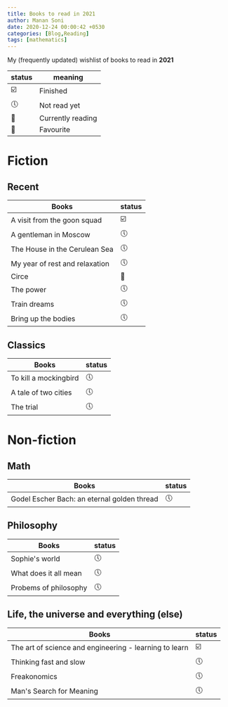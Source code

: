 ```yaml
---
title: Books to read in 2021
author: Manan Soni
date: 2020-12-24 00:00:42 +0530
categories: [Blog,Reading]
tags: [mathematics]
---
```


My (frequently updated) wishlist of books to read in **2021**

| status                  | meaning           |
|-------------------------|-------------------|
| :ballot_box_with_check: | Finished          |
| :clock5:                | Not read yet      |
| :bookmark:              | Currently reading |
| :pushpin:	              | Favourite         |


# Fiction

## Recent

| Books                          | status                  |
| ------------------------------ | ----------------------- |
| A visit from the goon squad    | :ballot_box_with_check: |
| A gentleman in Moscow          | :clock5:                |
| The House in the Cerulean Sea  | :clock5:                |
| My year of rest and relaxation | :clock5:                |
| Circe                          | :bookmark:              |
| The power                      | :clock5:                |
| Train dreams                   | :clock5:                |
| Bring up the bodies            | :clock5:                |

## Classics

| Books                 | status   |
| --------------------- | -------- |
| To kill a mockingbird | :clock5: |
| A tale of two cities  | :clock5: |
| The trial             | :clock5: |

# Non-fiction

## Math

| Books                                       | status   |
| ------------------------------------------- | -------- |
| Godel Escher Bach: an eternal golden thread | :clock5: |

## Philosophy

| Books                 | status   |
| --------------------- | -------- |
| Sophie's world        | :clock5: |
| What does it all mean | :clock5: |
| Probems of philosophy | :clock5: |

## Life, the universe and everything (else)

| Books                                                  | status                  |
| ------------------------------------------------------ | ----------------------- |
| The art of science and engineering - learning to learn | :ballot_box_with_check: |
| Thinking fast and slow                                 | :clock5:                |
| Freakonomics                                           | :clock5:                |
| Man's Search for Meaning                               | :clock5:                |
